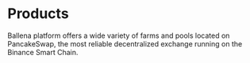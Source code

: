 # Products

Ballena platform offers a wide variety of farms and pools located on PancakeSwap, the most reliable decentralized exchange running on the Binance Smart Chain.

